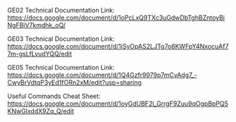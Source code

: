 GE02 Technical Documentation Link: https://docs.google.com/document/d/1oPcLxQ9TXc3uGdwDbTghBZntoyBiNgFBjV7kmdhk_oQ/

GE03 Technical Documentation Link: https://docs.google.com/document/d/1iSyOpAS2LJTg7o8KWFpY4NxocuAf77m-gsLfLvudYQQ/edit

GE05 Technical Documentation Link:
https://docs.google.com/document/d/1Q4Gzfr9979p7mCvAdg7_-CwyBrVdtqP3yEd1fORn2xM/edit?usp=sharing

Useful Commands Cheat Sheet: https://docs.google.com/document/d/1oyGdUBF2l_GrrgF9Zuu9qOgpBpPQ5KNwGlxddX9Zq_Q/edit

